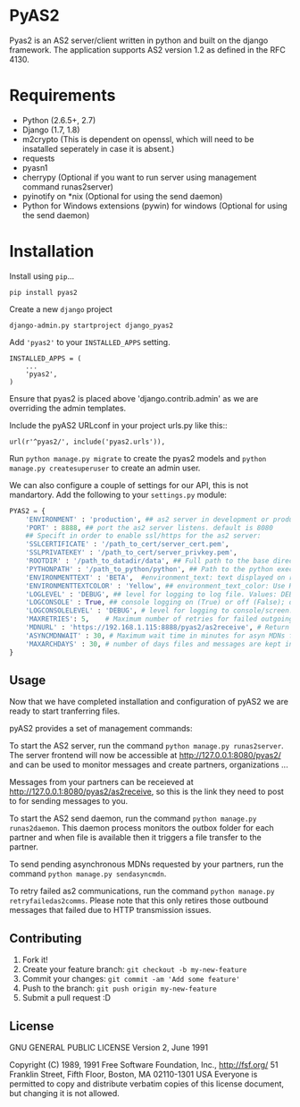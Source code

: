 # PyAS2

Pyas2 is an AS2 server/client written in python and built on the django framework. The application supports AS2 version 1.2 as defined in the RFC 4130.

# Requirements

* Python (2.6.5+, 2.7)
* Django (1.7, 1.8)
* m2crypto (This is dependent on openssl, which will need to be insatalled seperately in case it is absent.)
* requests
* pyasn1
* cherrypy (Optional if you want to run server using management command runas2server)
* pyinotify on *nix (Optional for using the send daemon)
* Python for Windows extensions (pywin) for windows (Optional for using the send daemon)

# Installation

Install using `pip`...

    pip install pyas2

Create a new `django` project

    django-admin.py startproject django_pyas2

Add `'pyas2'` to your `INSTALLED_APPS` setting.

    INSTALLED_APPS = (
        ...
        'pyas2',
    )
Ensure that pyas2 is placed above 'django.contrib.admin' as we are overriding the admin templates.

Include the pyAS2 URLconf in your project urls.py like this::

  `url(r'^pyas2/', include('pyas2.urls')),`
  
Run `python manage.py migrate` to create the pyas2 models and `python manage.py createsuperuser` to create an admin user.

We can also configure a couple of settings for our API, this is not mandartory.
Add the following to your `settings.py` module:
```python
PYAS2 = {
    'ENVIRONMENT' : 'production', ## as2 server in development or production. default is production
    'PORT' : 8888, ## port the as2 server listens. default is 8080
    ## Specift in order to enable ssl/https for the as2 server:
    'SSLCERTIFICATE' : '/path_to_cert/server_cert.pem', 
    'SSLPRIVATEKEY' : '/path_to_cert/server_privkey.pem',
    'ROOTDIR' : '/path_to_datadir/data', ## Full path to the base directory for storing files, logs ... 
    'PYTHONPATH' : '/path_to_python/python', ## Path to the python executable, neccessary with virtual environments
    'ENVIRONMENTTEXT' : 'BETA',  #environment_text: text displayed on right of the logo. Useful to indicate different environments.
    'ENVIRONMENTTEXTCOLOR' : 'Yellow', ## environment_text_color: Use HTML valid "color name" or #RGB values. Default: Black (#000000)
    'LOGLEVEL' : 'DEBUG', ## level for logging to log file. Values: DEBUG,INFO,STARTINFO,WARNING,ERROR or CRITICAL. Default: INFO
    'LOGCONSOLE' : True, ## console logging on (True) or off (False); default is True.
    'LOGCONSOLELEVEL' : 'DEBUG', # level for logging to console/screen. Values: DEBUG,INFO,STARTINFO,WARNING,ERROR or CRITICAL. Default: STARTINFO  
    'MAXRETRIES': 5,    # Maximum number of retries for failed outgoing messages, defaule is 10
    'MDNURL' : 'https://192.168.1.115:8888/pyas2/as2receive', # Return url for receiving async MDNs from partners
    'ASYNCMDNWAIT' : 30, # Maximum wait time in minutes for asyn MDNs from partner, post which message will be marked as failed
    'MAXARCHDAYS' : 30, # number of days files and messages are kept in storage; default is 30
}
```
## Usage

Now that we have completed installation and configuration of pyAS2 we are ready to start tranferring files.

pyAS2 provides a set of management commands:

To start the AS2 server, run the command `python manage.py runas2server`.
The server frontend will now be accessible at http://127.0.0.1:8080/pyas2/ and can be used to monitor messages and create partners, organizations ...

Messages from your partners can be receieved at http://127.0.0.1:8080/pyas2/as2receive, so this is the link they need to post to for sending messages to you.

To start the AS2 send daemon, run the command `python manage.py runas2daemon`.
This daemon process monitors the outbox folder for each partner and when file is available then it triggers a file transfer to the partner.

To send pending asynchronous MDNs requested by your partners, run the command `python manage.py sendasyncmdn`.

To retry failed as2 communications, run the command `python manage.py retryfailedas2comms`.
Please note that this only retires those outbound messages that failed due to HTTP transmission issues.

## Contributing

1. Fork it!
2. Create your feature branch: `git checkout -b my-new-feature`
3. Commit your changes: `git commit -am 'Add some feature'`
4. Push to the branch: `git push origin my-new-feature`
5. Submit a pull request :D

## License

GNU GENERAL PUBLIC LICENSE
                       Version 2, June 1991

 Copyright (C) 1989, 1991 Free Software Foundation, Inc., <http://fsf.org/>
 51 Franklin Street, Fifth Floor, Boston, MA 02110-1301 USA
 Everyone is permitted to copy and distribute verbatim copies
 of this license document, but changing it is not allowed.
